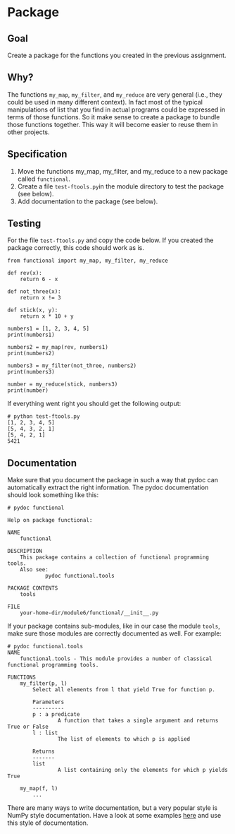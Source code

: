 # Package

## Goal

Create a package for the functions you created in the previous assignment.

## Why?

The functions `my_map`, `my_filter`, and `my_reduce` are very general (i.e., they could be used in many different context). In fact most of the typical manipulations of list that you find in actual programs could be expressed in terms of those functions. So it make sense to create a package to bundle those functions together. This way it will become easier to reuse them in other projects.

## Specification

1. Move the functions my_map, my_filter, and my_reduce to a new package called `functional`.
2. Create a file `test-ftools.py`in the module directory to test the package (see below).
3. Add documentation to the package (see below).

## Testing

For the file `test-ftools.py` and copy the code below. If you created the package correctly, this code should work as is.

    from functional import my_map, my_filter, my_reduce

    def rev(x):
        return 6 - x

    def not_three(x):
        return x != 3

    def stick(x, y):
        return x * 10 + y

    numbers1 = [1, 2, 3, 4, 5]
    print(numbers1)

    numbers2 = my_map(rev, numbers1)
    print(numbers2)

    numbers3 = my_filter(not_three, numbers2)
    print(numbers3)

    number = my_reduce(stick, numbers3)
    print(number)

If everything went right you should get the following output:

    # python test-ftools.py
    [1, 2, 3, 4, 5]
    [5, 4, 3, 2, 1]
    [5, 4, 2, 1]
    5421

## Documentation

Make sure that you document the package in such a way that pydoc can automatically extract the right information. The pydoc documentation should look something like this:

    # pydoc functional

    Help on package functional:
    
    NAME
        functional

    DESCRIPTION
        This package contains a collection of functional programming tools.
        Also see:
                pydoc functional.tools

    PACKAGE CONTENTS
        tools

    FILE
        your-home-dir/module6/functional/__init__.py

If your package contains sub-modules, like in our case the module `tools`, make sure those modules are correctly documented as well. For example:

    # pydoc functional.tools
    NAME
        functional.tools - This module provides a number of classical functional programming tools.

    FUNCTIONS
        my_filter(p, l)
            Select all elements from l that yield True for function p.

            Parameters
            ----------
            p : a predicate
                    A function that takes a single argument and returns True or False
            l : list
                    The list of elements to which p is applied

            Returns
            -------
            list
                    A list containing only the elements for which p yields True

        my_map(f, l)
            ...

There are many ways to write documentation, but a very popular style is NumPy style documentation. Have a look at some examples [here](https://sphinxcontrib-napoleon.readthedocs.io/en/latest/example_numpy.html) and use this style of documentation.
